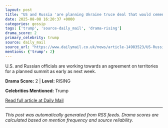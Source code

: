 ```yaml
---
layout: post
title: "US and Russia 'are planning Ukraine truce deal that would cement Putin's territorial gains ahead of summit with Trump""
date: 2025-08-08 16:20:37 +0000
categories: gossip
tags: ['trump', 'source-daily_mail', 'drama-rising']
drama_score: 2
primary_celebrity: trump
source: daily_mail
source_url: "https://www.dailymail.co.uk/news/article-14983523/US-Russia-Ukraine-truce-deal-Putins-territorial-gains-summit-Trump.html?ns_mchannel=rss&ito=1490&ns_campaign=1490""
mentions: {'trump': 2}
---
```


U.S. and Russian officials are working towards an agreement on territories for a planned summit as early as next week.

**Drama Score:** 2 | **Level:** RISING

**Celebrities Mentioned:** Trump

[Read full article at Daily Mail](https://www.dailymail.co.uk/news/article-14983523/US-Russia-Ukraine-truce-deal-Putins-territorial-gains-summit-Trump.html?ns_mchannel=rss&ito=1490&ns_campaign=1490)

---
*This post was automatically generated from RSS feeds. Drama scores are calculated based on mention frequency and source reliability.*
